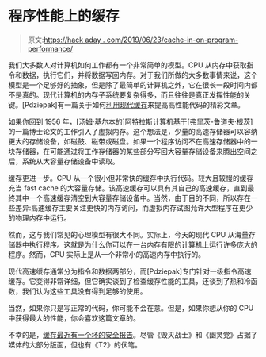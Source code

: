 # 程序性能上的缓存

> 原文:[https://hack aday . com/2019/06/23/cache-in-on-program-performance/](https://hackaday.com/2019/06/23/caching-in-on-program-performance/)

我们大多数人对计算机如何工作都有一个非常简单的模型。CPU 从内存中获取指令和数据，执行它们，并将数据写回内存。对于我们所做的大多数事情来说，这个模型是一个足够好的抽象，但是除了最简单的计算机之外，它在很长一段时间内都不是真的。现代计算机的内存子系统要复杂得多，而且往往是真正发挥性能的关键。[Pdziepak]有一篇关于如何[利用现代缓存](https://pdziepak.github.io/2019/06/21/avoiding-icache-misses/)来提高高性能代码的精彩文章。

如果你回到 1956 年，[汤姆·基尔本的]阿特拉斯计算机基于[弗里茨-鲁道夫·根茨]的一篇博士论文的工作引入了虚拟内存。这个想法是，少量的高速存储器可以容纳更大的存储设备，如磁鼓、磁带或磁盘。如果一个程序访问不在高速存储器中的一块存储器，在可能通过将工作存储器的某些部分写回大容量存储设备来腾出空间之后，系统从大容量存储设备中读取。

缓存更进一步。CPU 从一个很小但非常快的缓存中执行代码。较大且较慢的缓存充当 fast cache 的大容量存储。该高速缓存可以具有其自己的高速缓存，直到最终其中一个高速缓存清空到大容量存储设备中。当然，由于目的不同，所以存在一些差异:高速缓存主要关注更快的内存访问，而虚拟内存试图允许大型程序在更少的物理内存中运行。

然而，这与我们常见的心理模型有很大不同。实际上，今天的现代 CPU 从海量存储器中执行程序。这就是为什么你可以在一台内存有限的计算机上运行许多庞大的程序。然而，CPU 实际上是从一个非常小的高速内存中执行的。

现代高速缓存通常分为指令和数据两部分，而[Pdziepak]专门针对一级指令高速缓存。它变得非常详细，但它确实谈到了检查缓存性能的工具，还谈到了热和冷函数，我们认为这些工具没有得到足够的使用。

当然，如果你只是写正常的代码，你可能不会在意。但是，如果你想从你的 CPU 中获得最大的性能，你会喜欢这篇文章的。

不幸的是，[缓存最近有一个坏的安全报告](https://hackaday.com/2018/01/15/spectre-and-meltdown-how-cache-works/)。尽管《毁灭战士》和《幽灵党》占据了媒体的大部分版面，但也有《T2》的伏笔。